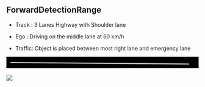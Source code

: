 ## ForwardDetectionRange

- Track : 3 Lanes Highway with Shoulder lane

- Ego : Driving on the middle lane at 60 km/h

- Traffic: Object is placed between most right lane and emergency lane

![](https://github.com/PerpetuumProgress/OVAL-Assets/raw/main/datasets/ALKS_Scenario_4.6_1_ForwardDetectionRange_TEMPLATE/ALKS_Road_sc.PNG)


![](https://github.com/PerpetuumProgress/OVAL-Assets/raw/main/datasets/ALKS_Scenario_4.6_1_ForwardDetectionRange_TEMPLATE/ALKS_Scenario_4.6_1_ForwardDetectionRange_TEMPLATE_gif.gif)
